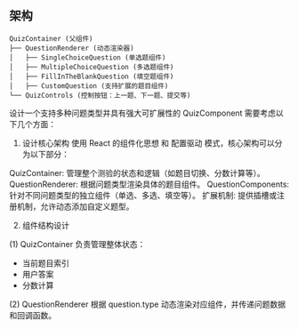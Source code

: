 ## 架构

```
QuizContainer (父组件)
├── QuestionRenderer (动态渲染器)
│   ├── SingleChoiceQuestion (单选题组件)
│   ├── MultipleChoiceQuestion (多选题组件)
│   ├── FillInTheBlankQuestion (填空题组件)
│   ├── CustomQuestion (支持扩展的题目组件)
└── QuizControls (控制按钮：上一题、下一题、提交等)

```

设计一个支持多种问题类型并具有强大可扩展性的 QuizComponent 需要考虑以下几个方面：

1. 设计核心架构
使用 React 的组件化思想 和 配置驱动 模式，核心架构可以分为以下部分：

QuizContainer: 管理整个测验的状态和逻辑（如题目切换、分数计算等）。
QuestionRenderer: 根据问题类型渲染具体的题目组件。
QuestionComponents: 针对不同问题类型的独立组件（单选、多选、填空等）。
扩展机制: 提供插槽或注册机制，允许动态添加自定义题型。

2. 组件结构设计

(1) QuizContainer
负责管理整体状态：

- 当前题目索引
- 用户答案
- 分数计算

(2) QuestionRenderer
根据 question.type 动态渲染对应组件，并传递问题数据和回调函数。
